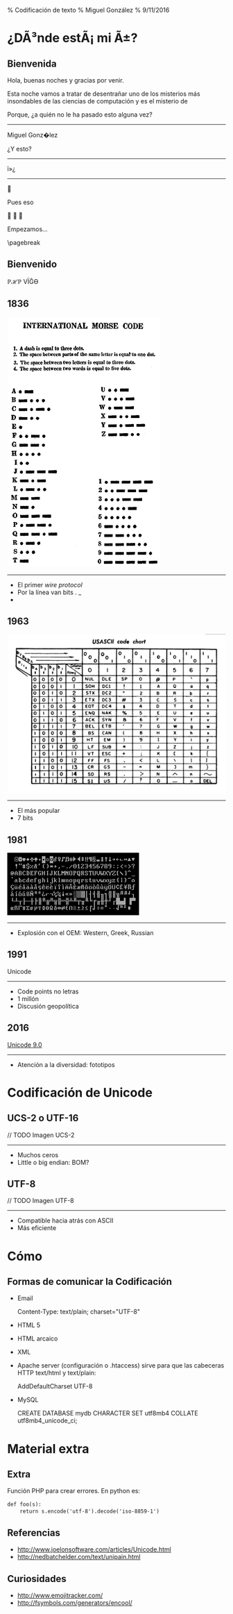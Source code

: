 % Codificación de texto
% Miguel González
% 9/11/2016

# ¿DÃ³nde estÃ¡ mi Ã±?

## Bienvenida

Hola, buenas noches y gracias por venir.

Esta noche vamos a tratar de desentrañar uno de los misterios más
insondables de las ciencias de computación y es el misterio de


Porque, ¿a quién no le ha pasado esto alguna vez?

-----

Miguel Gonz�lez

¿Y esto?

-----

ï»¿

-----

💩

Pues eso

🙈 🙉 🙊

Empezamos...

\pagebreak

## Bienvenido

ℙℋℙ ⅤЇḠϴ

## 1836

![Tabla código morse](International_Morse_code.png)

-----

- El primer *wire protocol*
- Por la línea van bits . \_
-

## 1963

![ASCII](US-ASCII_code_chart.png)

-----

- El más popular
- 7 bits

## 1981

![ASCII extendido](Codepage-437.png)

-----

- Explosión con el OEM: Western, Greek, Russian

## 1991

Unicode

-----

- Code points no letras
- 1 millón
- Discusión geopolítica

## 2016

[Unicode 9.0](emoji-examples.png)

-----

- Atención a la diversidad: fototipos


# Codificación de Unicode

## UCS-2 o UTF-16

// TODO Imagen UCS-2

-----

- Muchos ceros
- Little o big endian: BOM?

## UTF-8

// TODO Imagen UTF-8

-----

- Compatible hacia atrás con ASCII
- Más eficiente

# Cómo

## Formas de comunicar la Codificación

- Email

    Content-Type: text/plain; charset="UTF-8"

- HTML 5

    <meta charset="UTF-8">

- HTML arcaico

    <meta http-equiv="Content-Type" content="text/html;charset=UTF-8">

- XML

    <?xml version="1.0" encoding="UTF-8" ?>

- Apache server (configuración o .htaccess) sirve para que las cabeceras HTTP text/html y text/plain:

    AddDefaultCharset UTF-8

- MySQL

    CREATE DATABASE mydb CHARACTER SET utf8mb4 COLLATE utf8mb4_unicode_ci;




# Material extra

## Extra

Función PHP para crear errores. En python es:

``` {.sourceCode .python}
def foo(s):
    return s.encode('utf-8').decode('iso-8859-1')
```

## Referencias

-   <http://www.joelonsoftware.com/articles/Unicode.html>
-   <http://nedbatchelder.com/text/unipain.html>


## Curiosidades

- http://www.emojitracker.com/
- http://fsymbols.com/generators/encool/